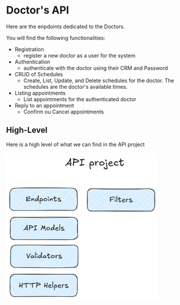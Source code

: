 # Doctor's API

Here are the enpdoints dedicated to the Doctors.

You will find the following functionalities:

 - Registration 
    - register a new doctor as a user for the system
 - Authentication 
    - authenticate with the doctor using their CRM and Password
 - CRUD of Schedules 
    - Create, List, Update, and Delete schedules for the doctor. The schedules are the doctor's available times.
 - Listing appointments 
    - List appointments for the authenticated doctor
 - Reply to an appointment
    - Confirm ou Cancel appointments


## High-Level

Here is a high level of what we can find in the API project

![high-level](../../.github/api-project.png)